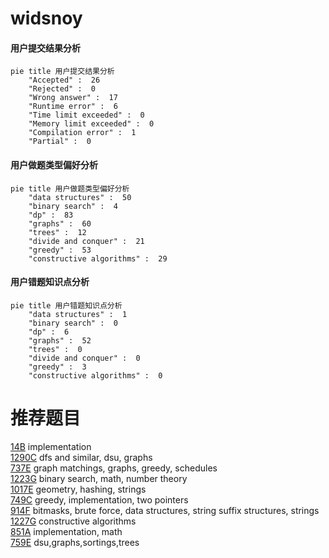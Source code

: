 # widsnoy

<!-- tabs:start -->



#### **用户提交结果分析**

```mermaid
pie title 用户提交结果分析
    "Accepted" :  26
    "Rejected" :  0
    "Wrong answer" :  17
    "Runtime error" :  6
    "Time limit exceeded" :  0
    "Memory limit exceeded" :  0
    "Compilation error" :  1
    "Partial" :  0
```

#### **用户做题类型偏好分析**

```mermaid
pie title 用户做题类型偏好分析
    "data structures" :  50
    "binary search" :  4
    "dp" :  83
    "graphs" :  60
    "trees" :  12
    "divide and conquer" :  21
    "greedy" :  53
    "constructive algorithms" :  29
```
#### **用户错题知识点分析**

```mermaid
pie title 用户错题知识点分析
    "data structures" :  1
    "binary search" :  0
    "dp" :  6
    "graphs" :  52
    "trees" :  0
    "divide and conquer" :  0
    "greedy" :  3
    "constructive algorithms" :  0
```



<!-- tabs:end -->
# 推荐题目
[14B](https://codeforces.com/contest/14/problem/B)		implementation		  
[1290C](https://codeforces.com/contest/1290/problem/C)		dfs and similar,
                        dsu,
                        graphs		  
[737E](https://codeforces.com/contest/737/problem/E)		graph matchings,
                        graphs,
                        greedy,
                        schedules		  
[1223G](https://codeforces.com/contest/1223/problem/G)		binary search,
                        math,
                        number theory		  
[1017E](https://codeforces.com/contest/1017/problem/E)		geometry,
                        hashing,
                        strings		  
[749C](https://codeforces.com/contest/749/problem/C)		greedy,
                        implementation,
                        two pointers		  
[914F](https://codeforces.com/contest/914/problem/F)		bitmasks,
                        brute force,
                        data structures,
                        string suffix structures,
                        strings		  
[1227G](https://codeforces.com/contest/1227/problem/G)		constructive algorithms		  
[851A](https://codeforces.com/contest/851/problem/A)		implementation,
                        math		  
[759E](https://codeforces.com/contest/759/problem/E)		dsu,graphs,sortings,trees		  
